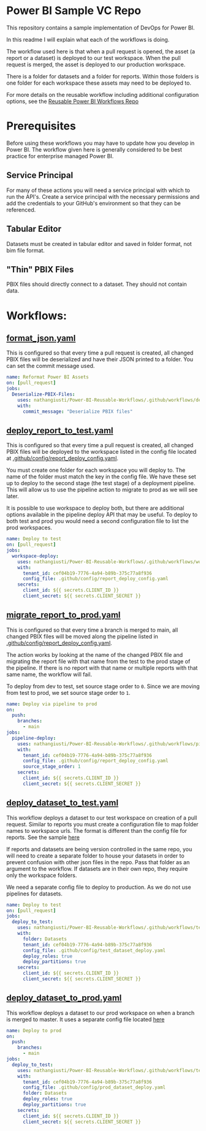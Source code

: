 # Power BI Sample VC Repo

This repository contains a sample implementation of DevOps for Power BI.

In this readme I will explain what each of the workflows is doing. 

The workflow used here is that when a pull request is opened, the asset (a report or a dataset) is deployed to our test workspace. When the pull request is merged, the asset is deployed to our production workspace. 

There is a folder for datasets and a folder for reports. Within those folders is one folder for each workspace these assets may need to be deployed to. 

For more details on the reusable workflow including additional configuration options, see the [Reusable Power BI Workflows Repo](https://github.com/nathangiusti/Power-BI-Reusable-Workflows)

# Prerequisites

Before using these workflows you may have to update how you develop in Power BI. The workflow given here is generally considered to be best practice for enterprise managed Power BI.

## Service Principal

For many of these actions you will need a service principal with which to run the API's. Create a service principal with the necessary permissions and add the credentials to your GitHub's environment so that they can be referenced. 

## Tabular Editor

Datasets must be created in tabular editor and saved in folder format, not bim file format. 

## "Thin" PBIX Files

PBIX files should directly connect to a dataset. They should not contain data. 


# Workflows:

## [format_json.yaml](.github/workflows/format_json.yaml)

This is configured so that every time a pull request is created, all changed PBIX files will be deserialized and have their JSON printed to a folder. You can set the commit message used.

```yaml
name: Reformat Power BI Assets
on: [pull_request]
jobs:
  Deserialize-PBIX-Files:
    uses: nathangiusti/Power-BI-Reusable-Workflows/.github/workflows/deserialize-pbix.yml@main
    with:
      commit_message: "Deserialize PBIX files"
```


## [deploy_report_to_test.yaml](.github/workflows/deploy_report_to_test.yaml)

This is configured so that every time a pull request is created, all changed PBIX files will be deployed to the workspace listed in the config file located at [.github/config/report_deploy_config.yaml](.github/config/report_deploy_config.yaml). 

You must create one folder for each workspace you will deploy to. The name of the folder must match the key in the config file. We have these set up to deploy to the second stage (the test stage) of a deployment pipeline. This will allow us to use the pipeline action to migrate to prod as we will see later. 

It is possible to use workspace to deploy both, but there are additional options available in the pipeline deploy API that may be useful. To deploy to both test and prod you would need a second configuration file to list the prod workspaces.

```yaml
name: Deploy to test
on: [pull_request]
jobs:
  workspace-deploy:
    uses: nathangiusti/Power-BI-Reusable-Workflows/.github/workflows/workspace-deploy.yml@main
    with:
      tenant_id: cef04b19-7776-4a94-b89b-375c77a8f936
      config_file: .github/config/report_deploy_config.yaml
    secrets:
      client_id: ${{ secrets.CLIENT_ID }}
      client_secret: ${{ secrets.CLIENT_SECRET }} 
```

## [migrate_report_to_prod.yaml](.github/workflows/migrate_report_to_prod.yaml)

This is configured so that every time a branch is merged to main, all changed PBIX files will be moved along the pipeline listed in [.github/config/report_deploy_config.yaml](.github/config/report_deploy_config.yaml). 

The action works by looking at the name of the changed PBIX file and migrating the report file with that name from the test to the prod stage of the pipeline. If there is no report with that name or multiple reports with that same name, the workflow will fail. 

To deploy from dev to test, set source stage order to `0`. Since we are moving from test to prod, we set source stage order to `1`.  

```yaml
name: Deploy via pipeline to prod
on:
  push:
    branches:
      - main
jobs:
  pipeline-deploy:
    uses: nathangiusti/Power-BI-Reusable-Workflows/.github/workflows/pipeline-deploy.yml@main
    with:
      tenant_id: cef04b19-7776-4a94-b89b-375c77a8f936
      config_file: .github/config/report_deploy_config.yaml
      source_stage_order: 1
    secrets:
      client_id: ${{ secrets.CLIENT_ID }}
      client_secret: ${{ secrets.CLIENT_SECRET }} 
```

## [deploy_dataset_to_test.yaml](.github/workflows/deploy_dataset_to_test.yaml)

This workflow deploys a dataset to our test workspace on creation of a pull request. Similar to reports you must create a configuration file to map folder names to workspace urls. The format is different than the config file for reports. See the sample [here](.github/config/test_dataset_deploy.yaml)

If reports and datasets are being version controlled in the same repo, you will need to create a separate folder to house your datasets in order to prevent confusion with other json files in the repo. Pass that folder as an argument to the workflow. If datasets are in their own repo, they require only the workspace folders. 

We need a separate config file to deploy to production. As we do not use pipelines for datasets. 


```yaml
name: Deploy to test
on: [pull_request]
jobs:
  deploy_to_test:
    uses: nathangiusti/Power-BI-Reusable-Workflows/.github/workflows/te-deploy.yml@main
    with:
      folder: Datasets
      tenant_id: cef04b19-7776-4a94-b89b-375c77a8f936
      config_file: .github/config/test_dataset_deploy.yaml
      deploy_roles: true
      deploy_partitions: true
    secrets:
      client_id: ${{ secrets.CLIENT_ID }}
      client_secret: ${{ secrets.CLIENT_SECRET }}
```

## [deploy_dataset_to_prod.yaml](.github/workflows/deploy_dataset_to_prod.yaml)

This workflow deploys a dataset to our prod workspace on when a branch is merged to master. It uses a separate config file located [here](.github/config/prod_dataset_deploy.yaml)


```yaml
name: Deploy to prod
on:
  push:
    branches:
      - main
jobs:
  deploy_to_test:
    uses: nathangiusti/Power-BI-Reusable-Workflows/.github/workflows/te-deploy.yml@main
    with:
      tenant_id: cef04b19-7776-4a94-b89b-375c77a8f936
      config_file: .github/config/prod_dataset_deploy.yaml
      folder: Datasets
      deploy_roles: true
      deploy_partitions: true
    secrets:
      client_id: ${{ secrets.CLIENT_ID }}
      client_secret: ${{ secrets.CLIENT_SECRET }}
```
